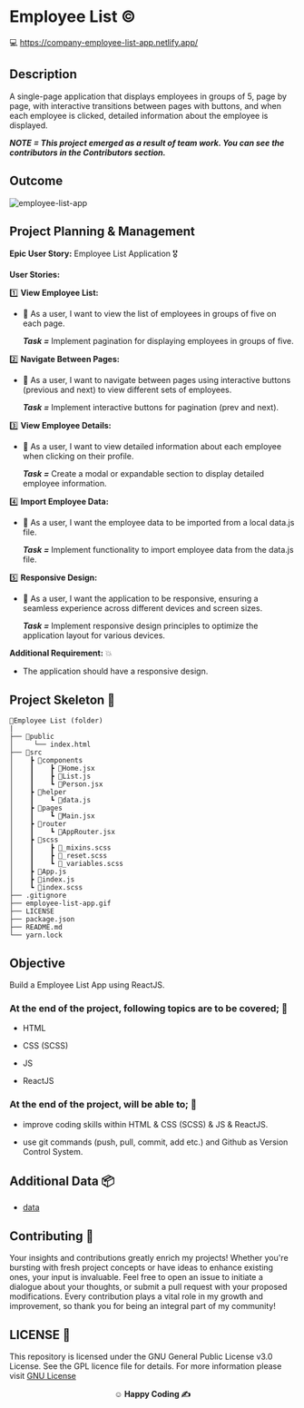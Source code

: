# Employee List ©️

💻 https://company-employee-list-app.netlify.app/

## Description

A single-page application that displays employees in groups of 5, page by page, with interactive transitions between pages with buttons, and when each employee is clicked, detailed information about the employee is displayed.

**_NOTE = This project emerged as a result of team work. You can see the contributors in the Contributors section._**

## Outcome

![employee-list-app](https://github.com/omrfrkcpr/employee-list-app/assets/77440899/ea578191-d3f3-48fa-b517-fb2ce31db796)

## Project Planning & Management

**Epic User Story:** Employee List Application 🎖️

**User Stories:**

1️⃣ **View Employee List:**

- 🥇 As a user, I want to view the list of employees in groups of five on each page.

  **_Task =_** Implement pagination for displaying employees in groups of five.<br>

2️⃣ **Navigate Between Pages:**

- 🥇 As a user, I want to navigate between pages using interactive buttons (previous and next) to view different sets of employees.

  **_Task =_** Implement interactive buttons for pagination (prev and next).<br>

3️⃣ **View Employee Details:**

- 🥇 As a user, I want to view detailed information about each employee when clicking on their profile.

  **_Task =_** Create a modal or expandable section to display detailed employee information.<br>

4️⃣ **Import Employee Data:**

- 🥇 As a user, I want the employee data to be imported from a local data.js file.

  **_Task =_** Implement functionality to import employee data from the data.js file.<br>

5️⃣ **Responsive Design:**

- 🥇 As a user, I want the application to be responsive, ensuring a seamless experience across different devices and screen sizes.

  **_Task =_** Implement responsive design principles to optimize the application layout for various devices.<br>

**Additional Requirement:** 💥

- The application should have a responsive design.

## Project Skeleton 🩻

```
📖Employee List (folder)
|
├── 📁public
│     └── index.html
├── 📁src
│    ┣ 📂components
│    ┃    ┣ 📜Home.jsx
│    ┃    ┣ 📜List.js
│    ┃    ┗ 📜Person.jsx
│    ┣ 📂helper
│    ┃    ┗ 📜data.js
│    ┣ 📂pages
│    ┃    ┗ 📜Main.jsx
│    ┣ 📂router
│    ┃    ┗ 📜AppRouter.jsx
│    ┣ 📂scss
│    ┃    ┣ 📜_mixins.scss
│    ┃    ┣ 📜_reset.scss
│    ┃    ┗ 📜_variables.scss
│    ┣ 📜App.js
│    ┣ 📜index.js
│    ┗ 📜index.scss
├── .gitignore
├── employee-list-app.gif
├── LICENSE
├── package.json
├── README.md
└── yarn.lock
```

## Objective

Build a Employee List App using ReactJS.

### At the end of the project, following topics are to be covered; 🎯

- HTML

- CSS (SCSS)

- JS

- ReactJS

### At the end of the project, will be able to; 💪

- improve coding skills within HTML & CSS (SCSS) & JS & ReactJS.

- use git commands (push, pull, commit, add etc.) and Github as Version Control System.

## Additional Data 📦

- [data](./src/helper/data.js)

## Contributing 🤝

Your insights and contributions greatly enrich my projects! Whether you're bursting with fresh project concepts or have ideas to enhance existing ones, your input is invaluable. Feel free to open an issue to initiate a dialogue about your thoughts, or submit a pull request with your proposed modifications. Every contribution plays a vital role in my growth and improvement, so thank you for being an integral part of my community!

## LICENSE 🪪

This repository is licensed under the GNU General Public License v3.0 License. See the GPL licence file for details. For more information please visit [GNU License](https://www.gnu.org/licenses/gpl-3.0.en.html)

**<p align="center">&#9786; Happy Coding &#9997;</p>**
